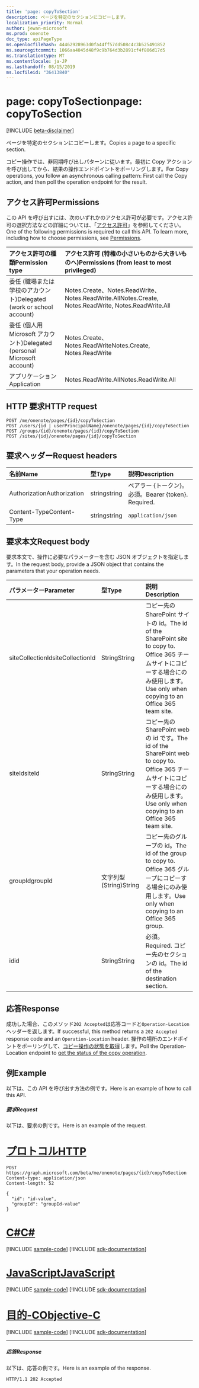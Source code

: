 ```yaml
---
title: 'page: copyToSection'
description: ページを特定のセクションにコピーします。
localization_priority: Normal
author: jewan-microsoft
ms.prod: onenote
doc_type: apiPageType
ms.openlocfilehash: 44462928963d0fa44ff57dd508c4c3b525491852
ms.sourcegitcommit: 1066aa4045d48f9c9b764d3b2891cf4f806d17d5
ms.translationtype: MT
ms.contentlocale: ja-JP
ms.lasthandoff: 08/15/2019
ms.locfileid: "36413840"
---
```

# <a name="page-copytosection"></a><span data-ttu-id="8e12a-103">page: copyToSection</span><span class="sxs-lookup"><span data-stu-id="8e12a-103">page: copyToSection</span></span>

[!INCLUDE [beta-disclaimer](../../includes/beta-disclaimer.md)]

<span data-ttu-id="8e12a-104">ページを特定のセクションにコピーします。</span><span class="sxs-lookup"><span data-stu-id="8e12a-104">Copies a page to a specific section.</span></span>

<span data-ttu-id="8e12a-105">コピー操作では、非同期呼び出しパターンに従います。最初に Copy アクションを呼び出してから、結果の操作エンドポイントをポーリングします。</span><span class="sxs-lookup"><span data-stu-id="8e12a-105">For Copy operations, you follow an asynchronous calling pattern:  First call the Copy action, and then poll the operation endpoint for the result.</span></span>

## <a name="permissions"></a><span data-ttu-id="8e12a-106">アクセス許可</span><span class="sxs-lookup"><span data-stu-id="8e12a-106">Permissions</span></span>
<span data-ttu-id="8e12a-p101">この API を呼び出すには、次のいずれかのアクセス許可が必要です。アクセス許可の選択方法などの詳細については、「[アクセス許可](/graph/permissions-reference)」を参照してください。</span><span class="sxs-lookup"><span data-stu-id="8e12a-p101">One of the following permissions is required to call this API. To learn more, including how to choose permissions, see [Permissions](/graph/permissions-reference).</span></span>

|<span data-ttu-id="8e12a-109">アクセス許可の種類</span><span class="sxs-lookup"><span data-stu-id="8e12a-109">Permission type</span></span>      | <span data-ttu-id="8e12a-110">アクセス許可 (特権の小さいものから大きいものへ)</span><span class="sxs-lookup"><span data-stu-id="8e12a-110">Permissions (from least to most privileged)</span></span>              |
|:--------------------|:---------------------------------------------------------|
|<span data-ttu-id="8e12a-111">委任 (職場または学校のアカウント)</span><span class="sxs-lookup"><span data-stu-id="8e12a-111">Delegated (work or school account)</span></span> | <span data-ttu-id="8e12a-112">Notes.Create、Notes.ReadWrite、Notes.ReadWrite.All</span><span class="sxs-lookup"><span data-stu-id="8e12a-112">Notes.Create, Notes.ReadWrite, Notes.ReadWrite.All</span></span>    |
|<span data-ttu-id="8e12a-113">委任 (個人用 Microsoft アカウント)</span><span class="sxs-lookup"><span data-stu-id="8e12a-113">Delegated (personal Microsoft account)</span></span> | <span data-ttu-id="8e12a-114">Notes.Create、Notes.ReadWrite</span><span class="sxs-lookup"><span data-stu-id="8e12a-114">Notes.Create, Notes.ReadWrite</span></span>    |
|<span data-ttu-id="8e12a-115">アプリケーション</span><span class="sxs-lookup"><span data-stu-id="8e12a-115">Application</span></span> | <span data-ttu-id="8e12a-116">Notes.ReadWrite.All</span><span class="sxs-lookup"><span data-stu-id="8e12a-116">Notes.ReadWrite.All</span></span> |

## <a name="http-request"></a><span data-ttu-id="8e12a-117">HTTP 要求</span><span class="sxs-lookup"><span data-stu-id="8e12a-117">HTTP request</span></span>
<!-- { "blockType": "ignored" } -->
```http
POST /me/onenote/pages/{id}/copyToSection
POST /users/{id | userPrincipalName}/onenote/pages/{id}/copyToSection
POST /groups/{id}/onenote/pages/{id}/copyToSection
POST /sites/{id}/onenote/pages/{id}/copyToSection
```
## <a name="request-headers"></a><span data-ttu-id="8e12a-118">要求ヘッダー</span><span class="sxs-lookup"><span data-stu-id="8e12a-118">Request headers</span></span>
| <span data-ttu-id="8e12a-119">名前</span><span class="sxs-lookup"><span data-stu-id="8e12a-119">Name</span></span>       | <span data-ttu-id="8e12a-120">型</span><span class="sxs-lookup"><span data-stu-id="8e12a-120">Type</span></span> | <span data-ttu-id="8e12a-121">説明</span><span class="sxs-lookup"><span data-stu-id="8e12a-121">Description</span></span>|
|:---------------|:--------|:----------|
| <span data-ttu-id="8e12a-122">Authorization</span><span class="sxs-lookup"><span data-stu-id="8e12a-122">Authorization</span></span>  | <span data-ttu-id="8e12a-123">string</span><span class="sxs-lookup"><span data-stu-id="8e12a-123">string</span></span>  | <span data-ttu-id="8e12a-p102">ベアラー {トークン}。必須。</span><span class="sxs-lookup"><span data-stu-id="8e12a-p102">Bearer {token}. Required.</span></span> |
| <span data-ttu-id="8e12a-126">Content-Type</span><span class="sxs-lookup"><span data-stu-id="8e12a-126">Content-Type</span></span> | <span data-ttu-id="8e12a-127">string</span><span class="sxs-lookup"><span data-stu-id="8e12a-127">string</span></span> | `application/json` |

## <a name="request-body"></a><span data-ttu-id="8e12a-128">要求本文</span><span class="sxs-lookup"><span data-stu-id="8e12a-128">Request body</span></span>
<span data-ttu-id="8e12a-129">要求本文で、操作に必要なパラメーターを含む JSON オブジェクトを指定します。</span><span class="sxs-lookup"><span data-stu-id="8e12a-129">In the request body, provide a JSON object that contains the parameters that your operation needs.</span></span>

| <span data-ttu-id="8e12a-130">パラメーター</span><span class="sxs-lookup"><span data-stu-id="8e12a-130">Parameter</span></span>    | <span data-ttu-id="8e12a-131">型</span><span class="sxs-lookup"><span data-stu-id="8e12a-131">Type</span></span>   |<span data-ttu-id="8e12a-132">説明</span><span class="sxs-lookup"><span data-stu-id="8e12a-132">Description</span></span>|
|:---------------|:--------|:----------|
|<span data-ttu-id="8e12a-133">siteCollectionId</span><span class="sxs-lookup"><span data-stu-id="8e12a-133">siteCollectionId</span></span>|<span data-ttu-id="8e12a-134">String</span><span class="sxs-lookup"><span data-stu-id="8e12a-134">String</span></span>|<span data-ttu-id="8e12a-135">コピー先の SharePoint サイトの id。</span><span class="sxs-lookup"><span data-stu-id="8e12a-135">The id of the SharePoint site to copy to.</span></span> <span data-ttu-id="8e12a-136">Office 365 チームサイトにコピーする場合にのみ使用します。</span><span class="sxs-lookup"><span data-stu-id="8e12a-136">Use only when copying to an Office 365 team site.</span></span>|
|<span data-ttu-id="8e12a-137">siteId</span><span class="sxs-lookup"><span data-stu-id="8e12a-137">siteId</span></span>|<span data-ttu-id="8e12a-138">String</span><span class="sxs-lookup"><span data-stu-id="8e12a-138">String</span></span>|<span data-ttu-id="8e12a-139">コピー先の SharePoint web の id です。</span><span class="sxs-lookup"><span data-stu-id="8e12a-139">The id of the SharePoint web to copy to.</span></span> <span data-ttu-id="8e12a-140">Office 365 チームサイトにコピーする場合にのみ使用します。</span><span class="sxs-lookup"><span data-stu-id="8e12a-140">Use only when copying to an Office 365 team site.</span></span>|
|<span data-ttu-id="8e12a-141">groupId</span><span class="sxs-lookup"><span data-stu-id="8e12a-141">groupId</span></span>|<span data-ttu-id="8e12a-142">文字列型 (String)</span><span class="sxs-lookup"><span data-stu-id="8e12a-142">String</span></span>|<span data-ttu-id="8e12a-143">コピー先のグループの id。</span><span class="sxs-lookup"><span data-stu-id="8e12a-143">The id of the group to copy to.</span></span> <span data-ttu-id="8e12a-144">Office 365 グループにコピーする場合にのみ使用します。</span><span class="sxs-lookup"><span data-stu-id="8e12a-144">Use only when copying to an Office 365 group.</span></span>|
|<span data-ttu-id="8e12a-145">id</span><span class="sxs-lookup"><span data-stu-id="8e12a-145">id</span></span>|<span data-ttu-id="8e12a-146">String</span><span class="sxs-lookup"><span data-stu-id="8e12a-146">String</span></span>|<span data-ttu-id="8e12a-147">必須。</span><span class="sxs-lookup"><span data-stu-id="8e12a-147">Required.</span></span> <span data-ttu-id="8e12a-148">コピー先のセクションの id。</span><span class="sxs-lookup"><span data-stu-id="8e12a-148">The id of the destination section.</span></span>|

## <a name="response"></a><span data-ttu-id="8e12a-149">応答</span><span class="sxs-lookup"><span data-stu-id="8e12a-149">Response</span></span>

<span data-ttu-id="8e12a-150">成功した場合、このメソッド`202 Accepted`は応答コードと`Operation-Location`ヘッダーを返します。</span><span class="sxs-lookup"><span data-stu-id="8e12a-150">If successful, this method returns a `202 Accepted` response code and an `Operation-Location` header.</span></span> <span data-ttu-id="8e12a-151">操作の場所のエンドポイントをポーリングして、[コピー操作の状態を取得](onenoteoperation-get.md)します。</span><span class="sxs-lookup"><span data-stu-id="8e12a-151">Poll the Operation-Location endpoint to [get the status of the copy operation](onenoteoperation-get.md).</span></span>

## <a name="example"></a><span data-ttu-id="8e12a-152">例</span><span class="sxs-lookup"><span data-stu-id="8e12a-152">Example</span></span>
<span data-ttu-id="8e12a-153">以下は、この API を呼び出す方法の例です。</span><span class="sxs-lookup"><span data-stu-id="8e12a-153">Here is an example of how to call this API.</span></span>
##### <a name="request"></a><span data-ttu-id="8e12a-154">要求</span><span class="sxs-lookup"><span data-stu-id="8e12a-154">Request</span></span>
<span data-ttu-id="8e12a-155">以下は、要求の例です。</span><span class="sxs-lookup"><span data-stu-id="8e12a-155">Here is an example of the request.</span></span>

# <a name="httptabhttp"></a>[<span data-ttu-id="8e12a-156">プロトコル</span><span class="sxs-lookup"><span data-stu-id="8e12a-156">HTTP</span></span>](#tab/http)
<!-- {
  "blockType": "request",
  "name": "page_copytosection"
}-->
```http
POST https://graph.microsoft.com/beta/me/onenote/pages/{id}/copyToSection
Content-type: application/json
Content-length: 52

{
  "id": "id-value",
  "groupId": "groupId-value"
}
```
# <a name="ctabcsharp"></a>[<span data-ttu-id="8e12a-157">C#</span><span class="sxs-lookup"><span data-stu-id="8e12a-157">C#</span></span>](#tab/csharp)
[!INCLUDE [sample-code](../includes/snippets/csharp/page-copytosection-csharp-snippets.md)]
[!INCLUDE [sdk-documentation](../includes/snippets/snippets-sdk-documentation-link.md)]

# <a name="javascripttabjavascript"></a>[<span data-ttu-id="8e12a-158">JavaScript</span><span class="sxs-lookup"><span data-stu-id="8e12a-158">JavaScript</span></span>](#tab/javascript)
[!INCLUDE [sample-code](../includes/snippets/javascript/page-copytosection-javascript-snippets.md)]
[!INCLUDE [sdk-documentation](../includes/snippets/snippets-sdk-documentation-link.md)]

# <a name="objective-ctabobjc"></a>[<span data-ttu-id="8e12a-159">目的-C</span><span class="sxs-lookup"><span data-stu-id="8e12a-159">Objective-C</span></span>](#tab/objc)
[!INCLUDE [sample-code](../includes/snippets/objc/page-copytosection-objc-snippets.md)]
[!INCLUDE [sdk-documentation](../includes/snippets/snippets-sdk-documentation-link.md)]

---


##### <a name="response"></a><span data-ttu-id="8e12a-160">応答</span><span class="sxs-lookup"><span data-stu-id="8e12a-160">Response</span></span>
<span data-ttu-id="8e12a-161">以下は、応答の例です。</span><span class="sxs-lookup"><span data-stu-id="8e12a-161">Here is an example of the response.</span></span>
<!-- {
  "blockType": "response",
  "truncated": true,
  "@odata.type": "microsoft.graph.onenoteOperation"
} -->
```http
HTTP/1.1 202 Accepted
```

<!-- uuid: 8fcb5dbc-d5aa-4681-8e31-b001d5168d79
2015-10-25 14:57:30 UTC -->
<!--
{
  "type": "#page.annotation",
  "description": "page: copyToSection",
  "keywords": "",
  "section": "documentation",
  "tocPath": "",
  "suppressions": [
  ]
}
-->
